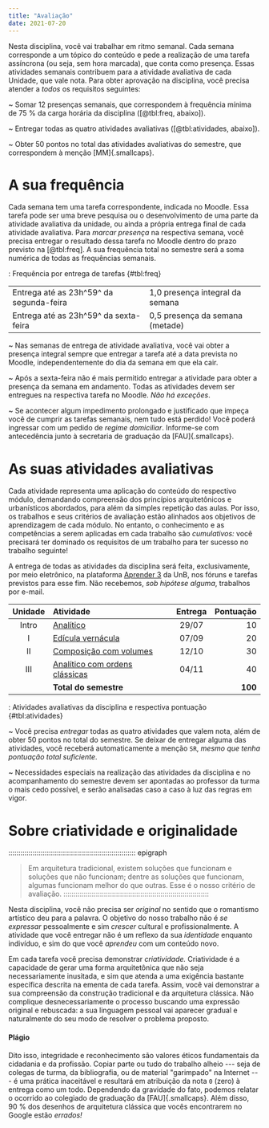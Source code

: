 ```yaml
---
title: "Avaliação"
date: 2021-07-20
---
```


Nesta disciplina, você vai trabalhar em ritmo semanal. Cada semana
corresponde a um tópico do conteúdo e pede a realização de uma tarefa
assíncrona (ou seja, sem hora marcada), que conta como presença. Essas
atividades semanais contribuem para a atividade avaliativa de cada
Unidade, que vale nota. Para obter aprovação na disciplina, você precisa
atender a *todos* os requisitos seguintes:

<i class="fas fa-check-circle"></i>
~ Somar 12 presenças semanais, que correspondem à frequência mínima de
  75 % da carga horária da disciplina ([@tbl:freq, abaixo]).

<i class="fas fa-check-circle"></i>
~ Entregar todas as quatro atividades avaliativas ([@tbl:atividades,
  abaixo]).

<i class="fas fa-check-circle"></i>
~ Obter 50 pontos no total das atividades avaliativas do semestre, que
  correspondem à menção [MM]{.smallcaps}.

# A sua frequência #

Cada semana tem uma tarefa correspondente, indicada no Moodle. Essa
tarefa pode ser uma breve pesquisa ou o desenvolvimento de uma parte da
atividade avaliativa da unidade, ou ainda a própria entrega final de
cada atividade avaliativa. Para *marcar presença* na respectiva semana,
você precisa entregar o resultado dessa tarefa no Moodle dentro do prazo
previsto na [@tbl:freq]. A sua frequência total no semestre será a soma
numérica de todas as frequências semanais.

: Frequência por entrega de tarefas {#tbl:freq}

|                                         |                                 |
|-----------------------------------------|---------------------------------|
| Entrega até as 23h^59^ da segunda-feira | 1,0 presença integral da semana |
| Entrega até as 23h^59^ da sexta-feira   | 0,5 presença da semana (metade) |

<i class="fas fa-check-circle"></i> 
~ Nas semanas de entrega de atividade avaliativa, você vai obter a
  presença integral sempre que entregar a tarefa até a data prevista no
  Moodle, independentemente do dia da semana em que ela cair.

<i class="fas fa-exclamation-triangle"></i> 
~ Após a sexta-feira não é mais permitido entregar a atividade para
  obter a presença da semana em andamento.
  Todas as atividades devem ser entregues na respectiva tarefa no
  Moodle. *Não há exceções*.

<i class="fas fa-exclamation-circle"></i> 
~ Se acontecer algum impedimento prolongado e justificado que impeça
  você de cumprir as tarefas semanais, nem tudo está perdido! Você
  poderá ingressar com um pedido de *regime domiciliar*. Informe-se com
  antecedência junto à secretaria de graduação da [FAU]{.smallcaps}.

# As suas atividades avaliativas #

Cada atividade representa uma aplicação do conteúdo do respectivo
módulo, demandando compreensão dos princípios arquitetônicos e
urbanísticos abordados, para além da simples repetição das aulas. Por
isso, os trabalhos e seus critérios de avaliação estão alinhados aos
objetivos de aprendizagem de cada módulo. No entanto, o conhecimento e
as competências a serem aplicadas em cada trabalho são *cumulativos:*
você precisará ter dominado os requisitos de um trabalho para ter
sucesso no trabalho seguinte!

A entrega de todas as atividades da disciplina será feita,
exclusivamente, por meio eletrônico, na plataforma [Aprender 3][] da
UnB, nos fóruns e tarefas previstos para esse fim. Não recebemos, *sob
hipótese alguma*, trabalhos por e-mail.

| Unidade | Atividade                          | Entrega | Pontuação |
|:-------:|:-----------------------------------|:-------:|----------:|
|  Intro  | [Analítico][]                      |  29/07  |        10 |
|    I    | [Edícula vernácula][]              |  07/09  |        20 |
|    II   | [Composição com volumes][]         |  12/10  |        30 |
|   III   | [Analítico com ordens clássicas][] |  04/11  |        40 |
|         | **Total do semestre**              |         |   **100** |

: Atividades avaliativas da disciplina e respectiva pontuação {#tbl:atividades}

[Analítico]: ../_trabalho/analitico.md

[Edícula vernácula]: ../_trabalho/vernacular.md

[Composição com volumes]: ../_trabalho/quincunx.md

[Analítico com ordens clássicas]: ../_trabalho/classico.md

<!--_,-->

<i class="fas fa-exclamation-triangle"></i>
~ Você precisa *entregar* todas as quatro atividades que valem nota,
  além de obter 50 pontos no total do semestre. Se deixar de entregar
  alguma das atividades, você receberá automaticamente a menção `SR`,
  *mesmo que tenha pontuação total suficiente*.

<i class="fas fa-exclamation-circle"></i>
~ Necessidades especiais na realização das atividades da disciplina e no
  acompanhamento do semestre devem ser apontadas ao professor da turma o
  mais cedo possível, e serão analisadas caso a caso à luz das regras em
  vigor.

# Sobre criatividade e originalidade #

::::::::::::::::::::::::::::::::::::::::::::::::::::::::::::::: epigraph
> Em arquitetura tradicional, existem soluções que funcionam e soluções
> que não funcionam; dentre as soluções que funcionam, algumas funcionam
> melhor do que outras. Esse é o nosso critério de avaliação.
::::::::::::::::::::::::::::::::::::::::::::::::::::::::::::::::::::::::

Nesta disciplina, você não precisa ser *original* no sentido que o
romantismo artístico deu para a palavra. O objetivo do nosso trabalho
não é *se expressar* pessoalmente e sim *crescer* cultural e
profissionalmente. A atividade que você entregar não é um reflexo da sua
*identidade* enquanto indivíduo, e sim do que você *aprendeu* com um
conteúdo novo.

Em cada tarefa você precisa demonstrar *criatividade.* Criatividade é a
capacidade de gerar uma forma arquitetônica que não seja necessariamente
inusitada, e sim que atenda a uma exigência bastante específica descrita
na ementa de cada tarefa. Assim, você vai demonstrar a sua compreensão
da construção tradicional e da arquitetura clássica. Não complique
desnecessariamente o processo buscando uma expressão original e
rebuscada: a sua linguagem pessoal vai aparecer gradual e naturalmente
do seu modo de resolver o problema proposto.

#### Plágio ####

Dito isso, integridade e reconhecimento são valores éticos fundamentais
da cidadania e da profissão. Copiar parte ou tudo do trabalho alheio ---
seja de colegas de turma, da bibliografia, ou de material "garimpado" na
Internet --- é uma prática inaceitável e resultará em atribuição da nota
`0` (zero) à entrega como um todo. Dependendo da gravidade do fato,
podemos relatar o ocorrido ao colegiado de graduação da
[FAU]{.smallcaps}. Além disso, 90 % dos desenhos de arquitetura clássica
que vocês encontrarem no Google estão *errados!*

[Aprender 3]: https://aprender3.unb.br/course/view.php?id=8552

